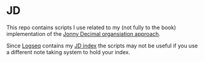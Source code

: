 # JD

This repo contains scripts I use related to my (not fully to the book) implementation of the [Jonny Decimal organsiation approach](https://johnnydecimal.com).

Since [Logseq](https://logseq.com) contains my [JD index](https://johnnydecimal.com/10-19-concepts/11-core/11.05-the-index/) the scripts may not be useful if you use a different note taking system to hold your index.
